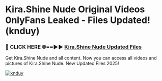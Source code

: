 # Kira.Shine Nude Original Videos 0nlyFans Leaked - Files Updated! (knduy)

<h3>🔴 CLICK HERE 🌐==►► <a href="https://tinyurl.com/y5r63du9" rel="nofollow">Kira.Shine Nude Updated Files</a></h3>

Get Kira.Shine Nude and all content. Now you can access all videos and pictures of Kira.Shine Nude. New Updated Files 2025!

[![knduy](https://i.imgur.com/UVo9nyh.gif)](https://tinyurl.com/y5r63du9)